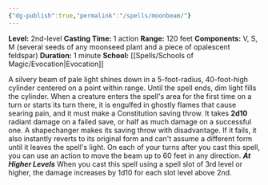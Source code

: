 ```yaml
---
{"dg-publish":true,"permalink":"/spells/moonbeam/"}
---
```


**Level:** 2nd-level
**Casting Time:** 1 action
**Range:** 120 feet
**Components:** V, S, M (several seeds of any moonseed plant and a piece of opalescent feldspar)
**Duration:** 1 minute
**School:** [[Spells/Schools of Magic/Evocation\|Evocation]]

A silvery beam of pale light shines down in a 5-foot-radius, 40-foot-high cylinder centered on a point within range. Until the spell ends, dim light fills the cylinder.
When a creature enters the spell's area for the first time on a turn or starts its turn there, it is engulfed in ghostly flames that cause searing pain, and it must make a Constitution saving throw. It takes **2d10** radiant damage on a failed save, or half as much damage on a successful one.
A shapechanger makes its saving throw with disadvantage. If it fails, it also instantly reverts to its original form and can't assume a different form until it leaves the spell's light.
On each of your turns after you cast this spell, you can use an action to move the beam up to 60 feet in any direction.
**_At Higher Levels_**
When you cast this spell using a spell slot of 3rd level or higher, the damage increases by 1d10 for each slot level above 2nd.